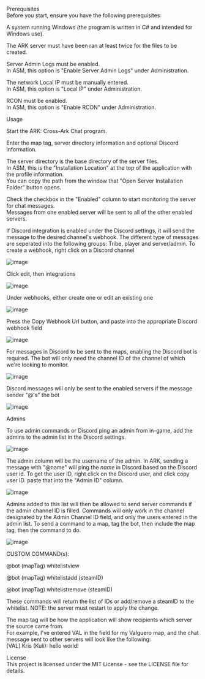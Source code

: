 Prerequisites  
Before you start, ensure you have the following prerequisites:  

A system running Windows (the program is written in C# and intended for Windows use).  

The ARK server must have been ran at least twice for the files to be created.  

Server Admin Logs must be enabled.  
  In ASM, this option is "Enable Server Admin Logs" under Administration.  
  
The network Local IP must be manually entered.  
  In ASM, this option is "Local IP" under Administration.  
  
RCON must be enabled.  
  In ASM, this option is "Enable RCON" under Administration.  

  
Usage  

Start the ARK: Cross-Ark Chat program.  

Enter the map tag, server directory information and optional Discord information.  

The server directory is the base directory of the server files.  
  In ASM, this is the "Installation Location" at the top of the application with the profile information.  
    You can copy the path from the window that "Open Server Installation Folder" button opens.  
    
Check the checkbox in the "Enabled" column to start monitoring the server for chat messages.  
  Messages from one enabled server will be sent to all of the other enabled servers.

If Discord integration is enabled under the Discord settings, it will send the message to the desired channel's
  webhook. The different type of messages are seperated into the following groups: Tribe, player and server/admin.
  To create a webhook, right click on a Discord channel
  
  ![image](https://github.com/Kulisujin/Ark-Survival-Evolved-Cross-Ark-Chat/assets/58023791/577f0541-28f6-4896-9e40-96aca3be6d86)
    
  Click edit, then integrations
    
  ![image](https://github.com/Kulisujin/Ark-Survival-Evolved-Cross-Ark-Chat/assets/58023791/aebf9080-5554-419e-9ad3-7ad05cdbb0b1)
    
  Under webhooks, either create one or edit an existing one
    
  ![image](https://github.com/Kulisujin/Ark-Survival-Evolved-Cross-Ark-Chat/assets/58023791/7f5b4512-dbb6-4e5f-a6ee-41057ccac2ee)
    
  Press the Copy Webhook Url button, and paste into the appropriate Discord webhook field
    
  ![image](https://github.com/Kulisujin/Ark-Survival-Evolved-Cross-Ark-Chat/assets/58023791/472c086a-ff0e-4617-a52c-516a071b6312)
    
  For messages in Discord to be sent to the maps, enabling the Discord bot is required.
    The bot will only need the channel ID of the channel of which we're looking to monitor.
    
  ![image](https://github.com/Kulisujin/Ark-Survival-Evolved-Cross-Ark-Chat/assets/58023791/577f0541-28f6-4896-9e40-96aca3be6d86)
      
  Discord messages will only be sent to the enabled servers if the message sender "@'s" the bot
    
  ![image](https://github.com/Kulisujin/Ark-Survival-Evolved-Cross-Ark-Chat/assets/58023791/117ec912-876e-4d8a-b83f-f012b1d36789)
      
Admins

  To use admin commands or Discord ping an admin from in-game, add the admins to the admin list in the Discord settings.
  
  ![image](https://github.com/Kulisujin/Ark-Survival-Evolved-Cross-Ark-Chat/assets/58023791/1f4bbe6c-8219-44c2-87b7-d2b0323643a0)
  
  The admin column will be the username of the admin. In ARK, sending a message with "@name" will ping the *name* in Discord based on the
    Discord user id.
    To get the user ID, right click on the Discord user, and click copy user ID. paste that into the "Admin ID" column.
    
  ![image](https://github.com/Kulisujin/Ark-Survival-Evolved-Cross-Ark-Chat/assets/58023791/ee5df732-110e-48e3-9f3c-b23e44635cfe)
    
  Admins added to this list will then be allowed to send server commands if the admin channel ID is filled.
  Commands will only work in the channel designated by the Admin Channel ID field, and only the users entered in the admin list.
  To send a command to a map, tag the bot, then include the map tag, then the command to do.
  
  ![image](https://github.com/Kulisujin/Ark-Survival-Evolved-Cross-Ark-Chat/assets/58023791/237aab41-5fd1-456d-96ce-e2e58e55fa40)
  
CUSTOM COMMAND(s):

  @bot (mapTag) whitelistview
  
  @bot (mapTag) whitelistadd (steamID)
  
  @bot (mapTag) whitelistremove (steamID)

  These commands will return the list of IDs or add/remove a steamID to the whitelist. NOTE: the server must restart to apply the change.

The map tag will be how the application will show recipients which server the source came from.  
  For example, I've entered VAL in the field for my Valguero map, and the chat message sent to other servers will look like the following:  
  [VAL] Kris (Kuli): hello world!  

  
License  
This project is licensed under the MIT License - see the LICENSE file for details.  
